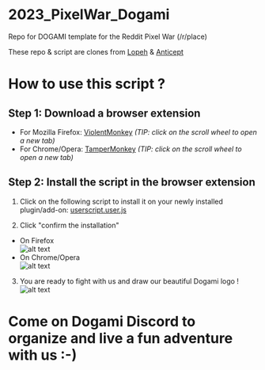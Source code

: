 # 2023_PixelWar_Dogami
Repo for DOGAMI template for the Reddit Pixel War (/r/place)

These repo & script are clones from [Lopeh](https://github.com/Lopeh/onepiece-place) & [Anticept](https://github.com/anticept/httyd-place) 

# How to use this script ?
## Step 1: Download a browser extension
* For Mozilla Firefox: [ViolentMonkey](https://addons.mozilla.org/en-US/firefox/addon/violentmonkey/) *(TIP: click on the scroll wheel to open a new tab)*
* For Chrome/Opera: [TamperMonkey](https://chrome.google.com/webstore/detail/tampermonkey/dhdgffkkebhmkfjojejmpbldmpobfkfo?hl=en) *(TIP: click on the scroll wheel to open a new tab)*

## Step 2: Install the script in the browser extension
1. Click on the following script to install it on your newly installed plugin/add-on: [userscript.user.js](https://github.com/HangY17/2023_PixelWar_Dogami/raw/main/userscript.user.js)

2. Click "confirm the installation"  
* On Firefox  
![alt text](https://i.ibb.co/Ldqx8cj/addon4.png)  
* On Chrome/Opera  
![alt text](https://i.ibb.co/f9S0hPP/addon5.png)  

3. You are ready to fight with us and draw our beautiful Dogami logo !  
![alt text](https://i.ibb.co/zZZ3md6/dogami-logo.png")

# Come on Dogami Discord to organize and live a fun adventure with us :-)
